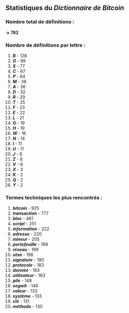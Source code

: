 ## Statistiques du *Dictionnaire de Bitcoin*

### Nombre total de définitions : 
**-> 782**

### Nombre de définitions par lettre :
1. ***B*** - 128
2. ***O*** - 99
3. ***S*** - 77
4. ***C*** - 67
5. ***P*** - 64
6. ***M*** - 38
7. ***A*** - 36
8. ***D*** - 32
9. ***R*** - 29
10. ***T*** - 25
11. ***F*** - 23
12. ***E*** - 22
13. ***L*** - 21
14. ***G*** - 19
15. ***H*** - 19
16. ***W*** - 16
17. ***N*** - 14
18. ***I*** - 11
19. ***U*** - 11
20. ***J*** - 8
21. ***Z*** - 8
22. ***V*** - 6
23. ***X*** - 3
24. ***K*** - 2
25. ***Q*** - 2
26. ***Y*** - 2

### Termes techniques les plus rencontrés :
1. ***bitcoin*** - 925
2. ***transaction*** - 777
3. ***bloc*** - 461
4. ***script*** - 251
5. ***information*** - 222
6. ***adresse*** - 220
7. ***mineur*** - 205
8. ***portefeuille*** - 199
9. ***réseau*** - 199
10. ***utxo*** - 196
11. ***signature*** - 190
12. ***protocole*** - 183
13. ***donnée*** - 163
14. ***utilisateur*** - 163
15. ***pile*** - 148
16. ***segwit*** - 146
17. ***valeur*** - 133
18. ***système*** - 133
19. ***clé*** - 131
20. ***méthode*** - 130

